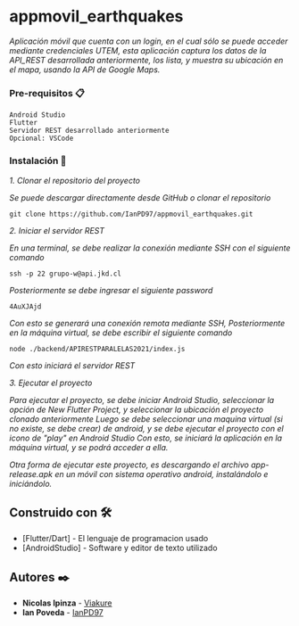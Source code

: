 # appmovil_earthquakes
_Aplicación móvil que cuenta con un login, en el cual sólo se puede acceder mediante credenciales UTEM, esta aplicación captura los datos de la API_REST desarrollada anteriormente, los lista, y muestra su ubicación en el mapa, usando la API de Google Maps._

### Pre-requisitos 📋

```
Android Studio
Flutter
Servidor REST desarrollado anteriormente
Opcional: VSCode
```

### Instalación 🔧

_1. Clonar el repositorio del proyecto_

  _Se puede descargar directamente desde GitHub o clonar el repositorio_

```
git clone https://github.com/IanPD97/appmovil_earthquakes.git
```

_2. Iniciar el servidor REST_

  _En una terminal, se debe realizar la conexión mediante SSH con el siguiente comando_

```
ssh -p 22 grupo-w@api.jkd.cl
```
  _Posteriormente se debe ingresar el siguiente password_
  
```
4AuXJAjd
```
  _Con esto se generará una conexión remota mediante SSH, Posteriormente en la máquina virtual, se debe escribir el siguiente comando_
```
node ./backend/APIRESTPARALELAS2021/index.js
```
  _Con esto iniciará el servidor REST_
  
_3. Ejecutar el proyecto_

  _Para ejecutar el proyecto, se debe iniciar Android Studio, seleccionar la opción de New Flutter Project, y seleccionar la ubicación el proyecto clonado anteriormente_
  _Luego se debe seleccionar una maquina virtual (si no existe, se debe crear) de android, y se debe ejecutar el proyecto con el icono de "play" en Android Studio_
  _Con esto, se iniciará la aplicación en la máquina virtual, y se podrá acceder a ella._

  _Otra forma de ejecutar este proyecto, es descargando el archivo app-release.apk en un móvil con sistema operativo android, instalándolo e iniciándolo._

## Construido con 🛠️

* [Flutter/Dart] - El lenguaje de programacion usado
* [AndroidStudio] - Software y editor de texto utilizado

## Autores ✒️

* **Nicolas Ipinza** - [Viakure](https://github.com/Viakure)
* **Ian Poveda** - [IanPD97](https://github.com/IanPD97)
